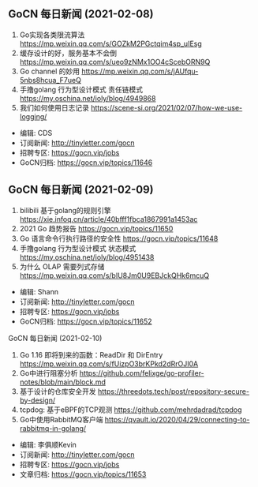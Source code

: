 ## GoCN 每日新闻 (2021-02-08)

1. Go实现各类限流算法 https://mp.weixin.qq.com/s/GOZkM2PGctqim4sp_uIEsg
2. 缓存设计的好，服务基本不会倒 https://mp.weixin.qq.com/s/ueo9zNMx1OO4cScebORN9Q
3. Go channel 的妙用 https://mp.weixin.qq.com/s/jAUfqu-5nbs8hcua_F7ueQ
4. 手撸golang 行为型设计模式 责任链模式 https://my.oschina.net/ioly/blog/4949868
5. 我们如何使用日志记录 https://scene-si.org/2021/02/07/how-we-use-logging/

- 编辑: CDS
- 订阅新闻: http://tinyletter.com/gocn 
- 招聘专区: https://gocn.vip/jobs
- GoCN归档: https://gocn.vip/topics/11646

## GoCN 每日新闻 (2021-02-09)

1. bilibili 基于golang的规则引擎 https://xie.infoq.cn/article/40bfff1fbca1867991a1453ac
2. 2021 Go 趋势报告 https://gocn.vip/topics/11650
3. Go 语言命令行执行路径的安全性 https://gocn.vip/topics/11648
4. 手撸golang 行为型设计模式 状态模式 https://my.oschina.net/ioly/blog/4951438
5. 为什么 OLAP 需要列式存储 https://mp.weixin.qq.com/s/bIU8Jm0U9EBJckQHk6mcuQ

- 编辑: Shann
- 订阅新闻: http://tinyletter.com/gocn 
- 招聘专区: https://gocn.vip/jobs
- GoCN归档: https://gocn.vip/topics/11652

GoCN 每日新闻 (2021-02-10)

1. Go 1.16 即将到来的函数：ReadDir 和 DirEntry https://mp.weixin.qq.com/s/fUizpO3brKPkd2dRrOJI0A
2. Go中进行阻塞分析 https://github.com/felixge/go-profiler-notes/blob/main/block.md
3. 基于设计的仓库安全开发 https://threedots.tech/post/repository-secure-by-design/
4. tcpdog: 基于eBPF的TCP观测 https://github.com/mehrdadrad/tcpdog
5. Go中使用RabbitMQ客户端 https://qvault.io/2020/04/29/connecting-to-rabbitmq-in-golang/

* 编辑: 李俱顺Kevin
* 订阅新闻: http://tinyletter.com/gocn
* 招聘专区: https://gocn.vip/jobs
* 文章归档: https://gocn.vip/topics/11653
